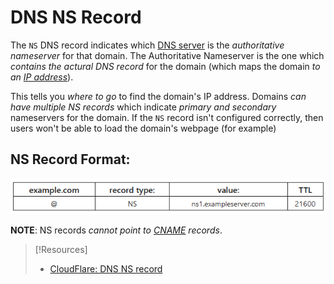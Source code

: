 
# DNS NS Record
The `NS` DNS record indicates which [DNS server](DNS.md) is the *authoritative nameserver* for that domain. The Authoritative Nameserver is the one which *contains the actural DNS record* for the domain (which maps the domain *to an [IP address](../../PNPT/PEH/networking/IP-addresses.md)*).

This tells you *where to go* to find the domain's IP address. Domains *can have multiple NS records* which indicate *primary and secondary* nameservers for the domain. If the `NS` record isn't configured correctly, then users won't be able to load the domain's webpage (for example)
## NS Record Format:
![](../networking-pics/NS-record-1.png)

**NOTE**: NS records *cannot point to [CNAME](CNAME.md) records*.

> [!Resources]
> - [CloudFlare: DNS NS record](https://www.cloudflare.com/learning/dns/dns-records/dns-ns-record/)

